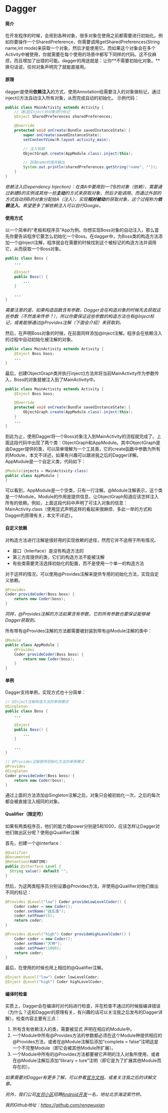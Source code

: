 # Dagger

#### 简介

在开发程序的时候，会用到各种对象，很多对象在使用之前都需要进行初始化。例如你要操作一个SharedPreference，你需要调用getSharedPreferences(String name,int mode)来获取一个对象，然后才能使用它。而如果这个对象会在多个Activity中被使用，你就需要在每个使用的场景中都写下同样的代码。这不仅麻烦，而且增加了出错的可能。dagger的用途就是：让你**不需要初始化对象。**换句话说，任何对象声明完了就能直接用。

#### 原理

dagger是使用**依赖注入**的方式，使用Annotation给需要注入的对象做标记，通过inject()方法自动注入所有对象，从而完成自动的初始化。
示例代码：

```java
public class MainActivity extends Activity {
    // 通过@Inject对对象进行标记
    @Inject SharedPreferences sharedPreferences;

    @Override
    protected void onCreate(Bundle savedInstanceState) {
        super.onCreate(savedInstanceState);
        setContentView(R.layout.activity_main);

        // 注入依赖
        ObjectGraph.create(AppModule.class).inject(this);

        // 获取name的值并输出
        System.out.println(sharedPreferences.getString("name", ""));
    }
}
```

_依赖注入(Dependency Injection)：在类A中要用到一个B的对象（依赖），需要通过新建B的实例或其他一些**主动**的方式来获取对象，然后才能调用。而通过外部的方式自动将B的对象分配给A（注入），实现**相对被动**的获取对象，这个过程称为**依赖注入**。希望更多了解依赖注入可以自行Google。_

#### 使用方式

以一个简单的“老板和程序员”App为例。你想实现Boss对象的自动注入，那么首先你要告诉程序它要怎么初始化一个Boss。在dagger中，为Boss类的构造方法添加一个@Inject注解，程序就会在需要的时候找到这个被标记的构造方法并调用它，从而获取一个Boss对象。

```java
public class Boss {
    ...

    @Inject
    public Boss() {
        ...
    }

    ...
}
```

_需要注意的是，如果构造函数含有参数，Dagger会在构造对象的时候先去获取这些参数（不然谁来传参？），所以你要保证这些参数的构造方法也有@Inject标记，或者能够通过@Provides注解（下面会介绍）来获取到。_

然后，在声明Boss对象的时候，在前面同样添加@Inject注解。程序会在依赖注入的过程中自动初始化被注解的对象。

```java
public class MainActivity extends Activity {
    @Inject Boss boss;
    ...
}
```

最后，创建ObjectGraph类并执行inject()方法并将当前MainActivity作为参数传入，Boss的对象就被注入到了MainActivity中。

```java
public class MainActivity extends Activity {
    @Inject Boss boss;

    @Override
    protected void onCreate(Bundle savedInstanceState) {
        ObjectGraph.create(AppModule.class).inject(this);
    }
    ...
}
```

到此为止，使用Dagger将一个Boss对象注入到MainActivity的流程就完成了。上面这段代码中出现了两个类：ObjectGraph和AppModule。其中ObjectGraph是由Dagger提供的类，可以简单理解为一个工具类，它的create函数中参数为所有的Module，本文不详述，如果有兴趣可以跟进我之后的Dagger详解。AppModule是一个自定义类，代码如下：

```java
@Module(injects = MainActivity.class)
public class AppModule {
}
```


可以看到，AppModule是一个空类，只有一行注解。@Module注解表示，这个类是一个Module，Module的作用是提供信息，让ObjectGraph知道应该怎样注入所有的依赖。例如，上面这段代码中声明了可注入对象的信息：MainActivity.class（使用显式声明这样的看起来很麻烦、多此一举的方式和Dagger的原理有关，本文不详述）。

#### 自定义依赖

对构造方法进行注解是很好用的实现依赖的途径，然而它并不适用于所有情况。

* 接口（Interface）是没有构造方法的
* 第三方库提供的类，它们的构造方法不能被注解
* 有些类需要灵活选择初始化的配置，而不是使用一个单一的构造方法

对于这样的情况，可以使用@Provides注解来提供专用的初始化方法，实现自定义依赖。

```java
@Provides
Coder provideCoder(Boss boss) {
    return new Coder(boss);
}
```

_同样，@Provides注解的方法如果含有参数，它的所有参数也要保证能够被Dagger获取到。_

所有带有@Provides注解的方法都需要被封装到带有@Module注解的类中：

```java
@Module
public class AppModule {
    @Provides
    Coder provideCoder(Boss boss) {
        return new Coder(boss);
    }
}
```

#### 单例
Dagger支持单例，实现方式也十分简单：

```java
// @Inject注解构造方法的单例模式
@Singleton
public class Boss {
    ...

    @Inject
    public Boss() {
        ...
    }

    ...
}
```

```java
// @Provides注解提供初始化方法的单例模式
@Provides
@Singleton
Coder provideCoder(Boss boss) {
    return new Coder(boss);
}
```

通过上面的方法添加@Singleton注解之后，对象只会被初始化一次，之后的每次都会被直接注入相同的对象。

#### Qualifier（限定符）

如果有两类程序员，他们的能力值power分别是5和1000，应该怎样让Dagger对他们做出区分呢？使用@Qualifier注解

首先，创建一个@interface：

```java
@Qualifier
@Documented
@Retention(RUNTIME)
public @interface Level {
  String value() default "";
}
```

然后，为这两类程序员分别设置@Provides方法，并使用@Qualifier对他们做出不同的标记：

```java
@Provides @Level("low") Coder provideLowLevelCoder() {
    Coder coder = new Coder();
    coder.setName("战五渣");
    coder.setPower(5);
    return coder;
}

@Provides @Level("high") Coder provideHighLevelCoder() {
    Coder coder = new Coder();
    coder.setName("大神");
    coder.setPower(1000);
    return coder;
}
```

最后，在使用的时候也用上相应的@Qualifier注解。

```java
@Inject @Level("low") Coder lowLevelCoder;
@Inject @Level("high") Coder highLevelCoder;
```

#### 编译时检查
实质上，Dagger会在编译时对代码进行检查，并在检查不通过的时候报编译错误（为什么？这和Dagger的原理有关，有兴趣的话可以关注我之后发布的Dagger详解）。检查内容主要有三点：

1. 所有含有依赖注入的类，需要被显式 声明在相应的Module中。
2. 一个Module中所有@Provides方法的参数都必须在这个Module种提供相应的@Provides方法，或者在@Module注解后添加“complete = false”注明这是一个不完整Module（即它会被其他Module所扩展）。
3. 一个Module中所有的@Provides方法都要被它声明的注入对象所使用，或者在@Module注解后添加“library = ture”注明（即它是为了扩展其他Module而存在的）。

_如果需要对Dagger有更多了解，可以参看[官方文档](http://square.github.io/dagger/)，或者关注我之后的详解文章。_

_另外，我们公司[友邻小区](http://hiyoulin.com)招聘[Android开发](http://www.lagou.com/jobs/153948.html)一名，地址北京海淀紫竹桥。_

_我的Github地址：https://github.com/rengwuxian_
